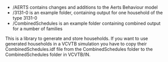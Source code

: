 
- /AERTS contains changes and additions to the Aerts Behaviour model
- /3131-0 is an example folder, containing output for one household of the type 3131-0
- /CombinedSchedules is an example folder containing combined output for a number of families

This is a library to generate and store households. If you want to use generated households in a VCVTB simulation you have to copy their CombinedSchedules.idf file from the CombinedSchedules folder to the CombinedSchedules folder in VCVTB/IN.
